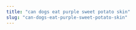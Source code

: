 ```yaml
---
title: "can dogs eat purple sweet potato skin"
slug: "can-dogs-eat-purple-sweet-potato-skin"
---
```


